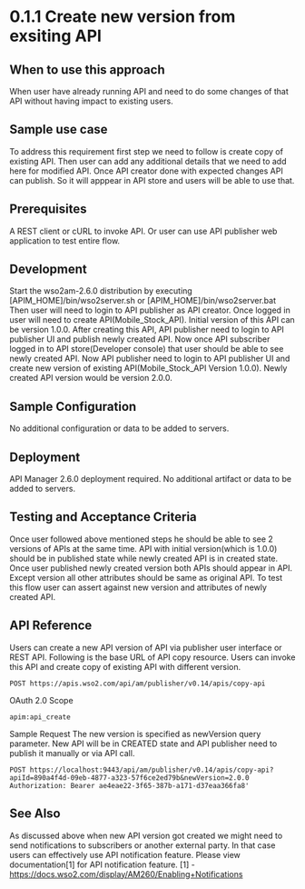 # 0.1.1 Create new version from exsiting API

## When to use this approach
When user have already running API and need to do some changes of that API without having impact to existing users.

## Sample use case
 To address this requirement first step we need to follow is create copy of existing API. Then user can add any additional details that we need to add here for modified API. Once API creator done with expected changes API can publish. So it will apppear in API store and users will be able to use that.


## Prerequisites
A REST client or cURL to invoke API. Or user can use API publisher web application to test entire flow.

## Development
Start the wso2am-2.6.0 distribution by executing [APIM_HOME]/bin/wso2server.sh or [APIM_HOME]/bin/wso2server.bat
Then user will need to login to API publisher as API creator.
Once logged in user will need to create API(Mobile_Stock_API). Initial version of this API can be version 1.0.0.
After creating this API, API publisher need to login to API publisher UI and publish newly created API.
Now once API subscriber logged in to API store(Developer console) that user should be able to see newly created API.
Now API publisher need to login to API publisher UI and create new version of existing API(Mobile_Stock_API Version 1.0.0). 
Newly created API version would be version 2.0.0. 

## Sample Configuration
No additional configuration or data to be added to servers.

## Deployment
API Manager 2.6.0 deployment required. No additional artifact or data to be added to servers.

## Testing and Acceptance Criteria
Once user followed above mentioned steps he should be able to see 2 versions of APIs at the same time. API with initial version(which is 1.0.0) should be in published state while newly created API is in created state. Once user published newly created version both APIs should appear in API. Except version all other attributes should be same as original API. To test this flow user can assert against new version and attributes of newly created API.

## API Reference
Users can create a new API version of API via publisher user interface or REST API. Following is the base URL of API copy resource. Users can invoke this API and create copy of existing API with different version.
```
POST https://apis.wso2.com/api/am/publisher/v0.14/apis/copy-api
```

OAuth 2.0 Scope
```
apim:api_create
```

Sample Request The new version is specified as newVersion query parameter. New API will be in CREATED state and API publisher need to publish it manually or via API call.
```
POST https://localhost:9443/api/am/publisher/v0.14/apis/copy-api?apiId=890a4f4d-09eb-4877-a323-57f6ce2ed79b&newVersion=2.0.0 Authorization: Bearer ae4eae22-3f65-387b-a171-d37eaa366fa8'
```

## See Also
As discussed above when new API version got created we might need to send notifications to subscribers or another external party. In that case users can effectively use API notification feature. Please view documentation[1] for API notification feature.
[1] - https://docs.wso2.com/display/AM260/Enabling+Notifications

